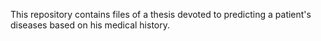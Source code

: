 This repository contains files of a thesis devoted to predicting a patient's diseases based on his medical history.
